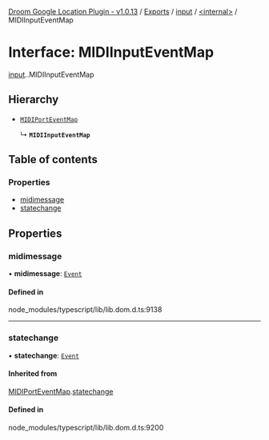 [Droom Google Location Plugin - v1.0.13](../README.md) / [Exports](../modules.md) / [input](../modules/input.md) / [<internal\>](../modules/input._internal_.md) / MIDIInputEventMap

# Interface: MIDIInputEventMap

[input](../modules/input.md).[<internal>](../modules/input._internal_.md).MIDIInputEventMap

## Hierarchy

- [`MIDIPortEventMap`](input._internal_.MIDIPortEventMap.md)

  ↳ **`MIDIInputEventMap`**

## Table of contents

### Properties

- [midimessage](input._internal_.MIDIInputEventMap.md#midimessage)
- [statechange](input._internal_.MIDIInputEventMap.md#statechange)

## Properties

### midimessage

• **midimessage**: [`Event`](../modules/input._internal_.md#event)

#### Defined in

node_modules/typescript/lib/lib.dom.d.ts:9138

___

### statechange

• **statechange**: [`Event`](../modules/input._internal_.md#event)

#### Inherited from

[MIDIPortEventMap](input._internal_.MIDIPortEventMap.md).[statechange](input._internal_.MIDIPortEventMap.md#statechange)

#### Defined in

node_modules/typescript/lib/lib.dom.d.ts:9200
